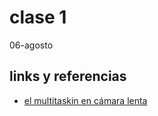 # clase 1
06-agosto



## links y referencias

- [el multitaskin en cámara lenta](https://www.youtube.com/watch?v=yjYrxcGSWX4)